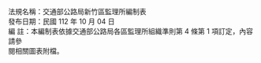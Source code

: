 法規名稱：交通部公路局新竹區監理所編制表  
發布日期：民國 112 年 10 月 04 日  
編 註：本編制表依據交通部公路局各區監理所組織準則第 4 條第 1 項訂定，內容請參  
閱相關圖表附檔。  



